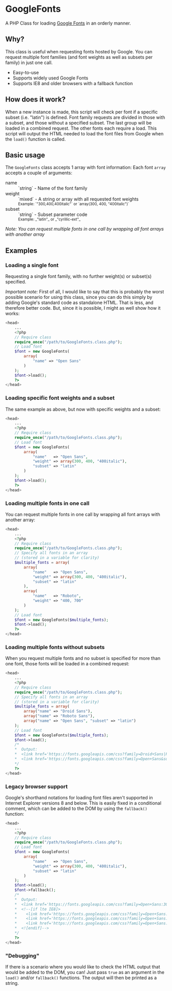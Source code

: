 # GoogleFonts

A PHP Class for loading [Google Fonts](https://www.google.com/fonts) in an orderly manner.

## Why?

This class is useful when requesting fonts hosted by Google. You can request multiple font families (and font weights as well as subsets per family) in just one call.

- Easy-to-use
- Supports widely used Google Fonts
- Supports IE8 and older browsers with a fallback function

## How does it work?

When a new instance is made, this script will check per font if a specific subset (i.e. "latin") is defined. Font family requests are divided in those with a subset, and those without a specified subset.
The last group will be loaded in a combined request. The other fonts each require a load.
This script will output the HTML needed to load the font files from Google when the `load()` function is called.

## Basic usage

The `GoogleFonts` class accepts 1 array with font information:
Each font `array` accepts a couple of arguments:

<dl>
    <dt>name</dt>
    <dd>
        `string` - Name of the font family
    </dd>
    <dt>weight</dt>
    <dd>
        `mixed` - A string or array with all requested font weights<br />
        <small>Example: `"300,400,400italic"` or `array(300, 400, "400italic")`</small>
    </dd>
    <dt>subset</dt>
    <dd>
        `string` - Subset parameter code<br />
        <small>Example: _"latin"_ or _"cyrillic-ext"_</small>
    </dd>
</dl>

_Note: You can request multiple fonts in one call by wrapping all font arrays with another array_

## Examples

### Loading a single font

Requesting a single font family, with no further weight(s) or subset(s) specified.

_Important note:_ First of all, I would like to say that this is probably the worst possible scenario for using this class, since you can do this simply by adding Google's standard code as standalone HTML. That is less, and therefore better code. But, since it is possible, I might as well show how it works:

```php
<head>
    ...
    <?php
    // Require class
    require_once("/path/to/GoogleFonts.class.php");
    // Load font
    $font = new GoogleFonts(
        array(
            "name" => "Open Sans"
        )
    );
    $font->load();
    ?>
</head>
```

### Loading specific font weights and a subset

The same example as above, but now with specific weights and a subset:

```php
<head>
    ...
    <?php
    // Require class
    require_once("/path/to/GoogleFonts.class.php");
    // Load font
    $font = new GoogleFonts(
        array(
            "name"   => "Open Sans",
            "weight" => array(300, 400, "400italic"),
            "subset" => "latin"
        )
    );
    $font->load();
    ?>
</head>
```

### Loading multiple fonts in one call

You can request multiple fonts in one call by wrapping all font arrays with another array:

```php
<head>
    ...
    <?php
    // Require class
    require_once("/path/to/GoogleFonts.class.php");
    // Specify all fonts in an array
    // (stored in a variable for clarity)
    $multiple_fonts = array(
        array(
            "name"   => "Open Sans",
            "weight" => array(300, 400, "400italic"),
            "subset" => "latin"
        ),
        array(
            "name"   => "Roboto",
            "weight" => "400, 700"
        )
    );
    // Load font
    $font = new GoogleFonts($multiple_fonts);
    $font->load();
    ?>
</head>
```

### Loading multiple fonts without subsets

When you request multiple fonts and no subset is specified for more than one font, those fonts will be loaded in a combined request:

```php
<head>
    ...
    <?php
    // Require class
    require_once("/path/to/GoogleFonts.class.php");
    // Specify all fonts in an array
    // (stored in a variable for clarity)
    $multiple_fonts = array(
        array("name" => "Droid Sans"),
        array("name" => "Roboto Sans"),
        array("name" => "Open Sans", "subset" => "latin")
    );
    // Load font
    $font = new GoogleFonts($multiple_fonts);
    $font->load();
    /*
    *  Output:
    *  <link href='https://fonts.googleapis.com/css?family=Droid+Sans|Roboto+Sans' rel='stylesheet' />
    *  <link href='https://fonts.googleapis.com/css?family=Open+Sans&subset=latin' rel='stylesheet' />
    */
    ?>
</head>
```

### Legacy browser support

Google's shorthand notations for loading font files aren't supported in Internet Explorer versions 8 and below. This is easily fixed in a conditional comment, which can be added to the DOM by using the `fallback()` function:

```php
<head>
    ...
    <?php
    // Require class
    require_once("/path/to/GoogleFonts.class.php");
    // Load font
    $font = new GoogleFonts(
        array(
            "name"   => "Open Sans",
            "weight" => array(300, 400, "400italic"),
            "subset" => "latin"
        )
    );
    $font->load();
    $font->fallback();
    /*
    *  Output:
    *  <link href='https://fonts.googleapis.com/css?family=Open+Sans:300,400,400italic&subset=latin' rel='stylesheet' />
    *  <!--[if lte IE8]>
    *    <link href='https://fonts.googleapis.com/css?family=Open+Sans:300&subset=latin' rel='stylesheet' />
    *    <link href='https://fonts.googleapis.com/css?family=Open+Sans:400&subset=latin' rel='stylesheet' />
    *    <link href='https://fonts.googleapis.com/css?family=Open+Sans:400italic&subset=latin' rel='stylesheet' />
    *  <![endif]-->
    */
    ?>
</head>
```

### "Debugging"

If there is a scenario where you would like to check the HTML output that would be added to the DOM, you can! Just pass `true` as an argument in the `load()` and/or `fallback()` functions. The output will then be printed as a string.
